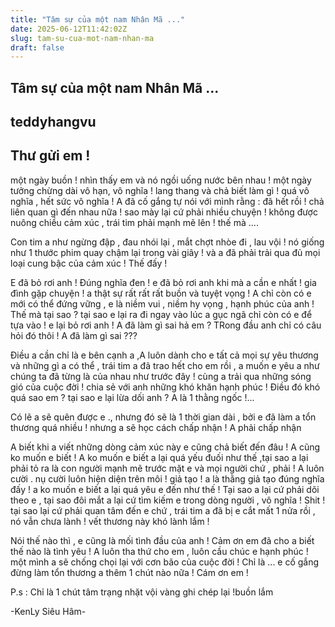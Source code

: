 ```yaml
---
title: "Tâm sự của một nam Nhân Mã ..."
date: 2025-06-12T11:42:02Z
slug: tam-su-cua-mot-nam-nhan-ma
draft: false
---
```


## Tâm sự của một nam Nhân Mã ...

## teddyhangvu

Thư gửi em !
-------------
một ngày buồn !
nhìn thấy em và nó ngồi uống nước bên nhau !
một ngày tưởng chừng dài vô hạn, vô nghĩa !
lang thang và chả biết làm gì !
quá vô nghĩa , hết sức vô nghĩa !
A đã cố gắng tự nói với mình rằng : đã hết rồi ! chả liên quan gì đến nhau nữa ! sao mày lại cứ phải nhiều chuyện ! không được nuông chiều cảm xúc , trái tim phải mạnh mẽ lên ! thế mà ....

Con tim a như ngừng đập , đau nhói lại , mắt chợt nhòe đi , lau vội ! nó giống như 1 thước phim quay chậm lại trong vài giây ! và a đã phải trải qua đủ mọi loại cung bậc của cảm xúc ! Thế đấy !

E đã bỏ rơi anh ! Đúng nghĩa đen ! e đã bỏ rơi anh khi mà a cần e nhất ! gia đình gặp chuyện ! a thật sự rất rất rất buồn và tuyệt vọng ! A chỉ còn có e mới có thể đứng vững , e là niềm vui , niềm hy vọng , hạnh phúc của anh ! Thế mà tại sao ? tại sao e lại ra đi ngay vào lúc a gục ngã chỉ còn có e để tựa vào ! e lại bỏ rơi anh ! A đã làm gì sai hả em ? TRong đầu anh chỉ có câu hỏi đó thôi ! A đã làm gì sai ???

Điều a cần chỉ là e bên cạnh a ,A luôn dành cho e tất cả mọi sự yêu thương và những gì a có thể , trái tim a đã trao hết cho em rồi , a muốn e yêu a như chúng ta đã từng là của nhau như trước đây ! cùng a trải qua những sóng gió của cuộc đời ! chia sẻ với anh những khó khăn hạnh phúc ! Điều đó khó quá sao em ? tại sao e lại lừa dối anh ? A là 1 thằng ngốc !...

Có lẽ a sẽ quên được e ., nhưng đó sẽ là 1 thời gian dài , bởi e đã làm a tổn thương quá nhiều ! nhưng a sẽ học cách chấp nhận ! A phải chấp nhận

A biết khi a viết những dòng cảm xúc này e cũng chả biết đến đâu ! A cũng ko muốn e biết ! A ko muốn e biết a lại quá yếu đuối như thế ,tại sao a lại phải tỏ ra là con người mạnh mẽ trước mặt e và mọi người chứ , phải ! A luôn cười . nụ cười luôn hiện diện trên môi ! giả tạo ! a là thằng giả tạo đúng nghĩa đấy ! a ko muốn e biết a lại quá yêu e đến như thế ! Tại sao a lại cứ phải dõi theo e , tại sao đôi mắt a lại cứ tìm kiếm e trong dòng người , vô nghĩa ! Shit ! tại sao lại cứ phải quan tâm đến e chứ , trái tim a đã bị e cắt mất 1 nửa rồi , nó vẫn chưa lành ! vết thương này khó lành lắm !

Nói thế nào thì , e cũng là mối tình đầu của anh ! Cảm ơn em đã cho a biết thế nào là tình yêu ! A luôn tha thứ cho em , luôn cầu chúc e hạnh phúc ! một mình a sẽ chống chọi lại với cơn bão của cuộc đời ! Chỉ là ... e cố gắng đừng làm tổn thương a thêm 1 chút nào nữa ! Cám ơn em !

P.s : Chỉ là 1 chút tâm trạng nhặt vội vàng ghi chép lại !buồn lắm 

-KenLy Siêu Hâm-